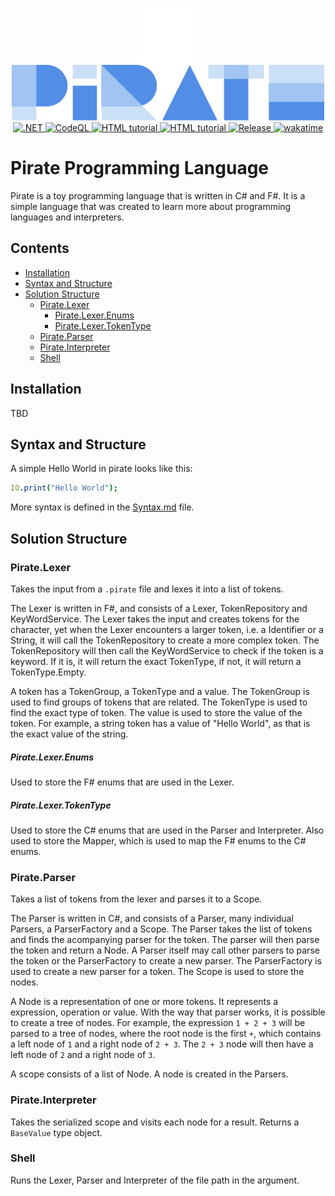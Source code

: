 <p align="center">
    <img height="88" src=".github/owllogowhite.png" alt="Material Bread logo" style="margin-right:12px;"><br>
    <img width="500" src=".github/logo.png" alt="Material Bread logo">
    <br>
    <a href="https://github.com/joerivanarkel/PirateLang/actions/workflows/dotnet.yml">
        <img src="https://github.com/joerivanarkel/PirateLang/actions/workflows/dotnet.yml/badge.svg" alt=".NET">
    </a>
    <a href="https://github.com/piratelang/pirate/actions/workflows/github-code-scanning/codeql">
        <img src="https://github.com/piratelang/pirate/actions/workflows/github-code-scanning/codeql/badge.svg" alt="CodeQL">
    </a>
    <a href="https://www.nuget.org/packages/PirateLang.CLI">
        <img src="https://img.shields.io/nuget/v/PirateLang.CLI.svg" alt="HTML tutorial">
    </a>
    <a href="https://marketplace.visualstudio.com/items?itemName=joerivanarkel.piratelang">
        <img src="https://img.shields.io/visual-studio-marketplace/v/joerivanarkel.piratelang?label=VSCode%20Extension" alt="HTML tutorial">
    </a>
    <a href="https://github.com/piratelang/PirateLang/releases">
        <img src="https://img.shields.io/github/v/release/joerivanarkel/piratelang" alt="Release">
    </a>
    <a href="https://wakatime.com/badge/user/261ee501-1b33-464c-8873-6be422308f2f/project/addb9833-5df4-46f5-98b2-36bfb78b5994">
        <img src="https://wakatime.com/badge/user/261ee501-1b33-464c-8873-6be422308f2f/project/addb9833-5df4-46f5-98b2-36bfb78b5994.svg" alt="wakatime">
    </a>
</p>

# Pirate Programming Language

Pirate is a toy programming language that is written in C# and F#. It is a simple language that was created to learn more about programming languages and interpreters.

## Contents

- [Installation](#installation)
- [Syntax and Structure](#syntax-and-structure)
- [Solution Structure](#solution-structure)
  - [Pirate.Lexer](#piratelexer)
    - [Pirate.Lexer.Enums](#piratelexerenums)
    - [Pirate.Lexer.TokenType](#piratelexertokentype)
  - [Pirate.Parser](#pirateparser)
  - [Pirate.Interpreter](#pirateinterpreter)
  - [Shell](#shell)

## Installation

TBD

## Syntax and Structure

A simple Hello World in pirate looks like this:

```nim
IO.print("Hello World");
```

More syntax is defined in the [Syntax.md](syntax.md) file.

## Solution Structure

### Pirate.Lexer

Takes the input from a `.pirate` file and lexes it into a list of tokens.

The Lexer is written in F#, and consists of a Lexer, TokenRepository and KeyWordService. The Lexer takes the input and creates tokens for the character, yet when the Lexer encounters a larger token, i.e. a Identifier or a String, it will call the TokenRepository to create a more complex token. The TokenRepository will then call the KeyWordService to check if the token is a keyword. If it is, it will return the exact TokenType, if not, it will return a TokenType.Empty.

A token has a TokenGroup, a TokenType and a value. The TokenGroup is used to find groups of tokens that are related. The TokenType is used to find the exact type of token. The value is used to store the value of the token. For example, a string token has a value of "Hello World", as that is the exact value of the string.

##### Pirate.Lexer.Enums

Used to store the F# enums that are used in the Lexer.

##### Pirate.Lexer.TokenType

Used to store the C# enums that are used in the Parser and Interpreter. Also used to store the Mapper, which is used to map the F# enums to the C# enums.

### Pirate.Parser

Takes a list of tokens from the lexer and parses it to a Scope.

The Parser is written in C#, and consists of a Parser, many individual Parsers, a ParserFactory and a Scope. The Parser takes the list of tokens and finds the acompanying parser for the token. The parser will then parse the token and return a Node. A Parser itself may call other parsers to parse the token or the ParserFactory to create a new parser. The ParserFactory is used to create a new parser for a token. The Scope is used to store the nodes.

A Node is a representation of one or more tokens. It represents a expression, operation or value. With the way that parser works, it is possible to create a tree of nodes. For example, the expression `1 + 2 + 3` will be parsed to a tree of nodes, where the root node is the first `+`, which contains a left node of `1` and a right node of `2 + 3`. The `2 + 3` node will then have a left node of `2` and a right node of `3`. 

A scope consists of a list of Node. A node is created in the Parsers.

### Pirate.Interpreter

Takes the serialized scope and visits each node for a result. Returns a `BaseValue` type object.

### Shell

Runs the Lexer, Parser and Interpreter of the file path in the argument.
